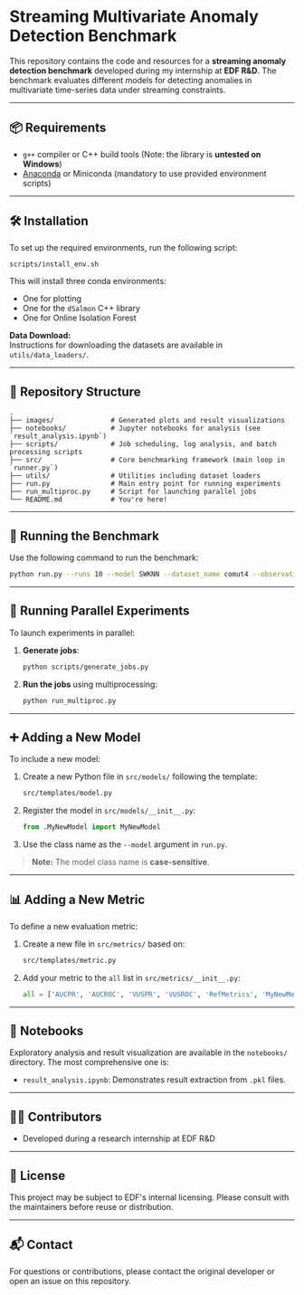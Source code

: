 # Streaming Multivariate Anomaly Detection Benchmark

This repository contains the code and resources for a **streaming anomaly detection benchmark** developed during my internship at **EDF R&D**. The benchmark evaluates different models for detecting anomalies in multivariate time-series data under streaming constraints.

---

## 📦 Requirements

- `g++` compiler or C++ build tools (Note: the library is **untested on Windows**)
- [Anaconda](https://www.anaconda.com/) or Miniconda (mandatory to use provided environment scripts)

---

## 🛠 Installation

To set up the required environments, run the following script:

```bash
scripts/install_env.sh
```

This will install three conda environments:
- One for plotting
- One for the `dSalmon` C++ library
- One for Online Isolation Forest

**Data Download:**  
Instructions for downloading the datasets are available in `utils/data_loaders/`.

---

## 📁 Repository Structure

```text
.
├── images/              # Generated plots and result visualizations
├── notebooks/           # Jupyter notebooks for analysis (see `result_analysis.ipynb`)
├── scripts/             # Job scheduling, log analysis, and batch processing scripts
├── src/                 # Core benchmarking framework (main loop in `runner.py`)
├── utils/               # Utilities including dataset loaders
├── run.py               # Main entry point for running experiments
├── run_multiproc.py     # Script for launching parallel jobs
└── README.md            # You're here!
```

---

## 🚀 Running the Benchmark

Use the following command to run the benchmark:

```bash
python run.py --runs 10 --model SWKNN --dataset_name comut4 --observation_period 100 --sliding_window_factor 0.01
```

---

## 🧵 Running Parallel Experiments

To launch experiments in parallel:

1. **Generate jobs**:
   ```bash
   python scripts/generate_jobs.py
   ```

2. **Run the jobs** using multiprocessing:
   ```bash
   python run_multiproc.py
   ```

---

## ➕ Adding a New Model

To include a new model:

1. Create a new Python file in `src/models/` following the template:
   ```bash
   src/templates/model.py
   ```
2. Register the model in `src/models/__init__.py`:
   ```python
   from .MyNewModel import MyNewModel
   ```

3. Use the class name as the `--model` argument in `run.py`.

> **Note:** The model class name is **case-sensitive**.

---

## 📊 Adding a New Metric

To define a new evaluation metric:

1. Create a new file in `src/metrics/` based on:
   ```bash
   src/templates/metric.py
   ```

2. Add your metric to the `all` list in `src/metrics/__init__.py`:
   ```python
   all = ['AUCPR', 'AUCROC', 'VUSPR', 'VUSROC', 'RefMetrics', 'MyNewMetric']
   ```

---

## 📓 Notebooks

Exploratory analysis and result visualization are available in the `notebooks/` directory. The most comprehensive one is:

- `result_analysis.ipynb`: Demonstrates result extraction from `.pkl` files.

---

## 🧑‍💻 Contributors

- Developed during a research internship at EDF R&D

---

## 📄 License

This project may be subject to EDF's internal licensing. Please consult with the maintainers before reuse or distribution.

---

## 📬 Contact

For questions or contributions, please contact the original developer or open an issue on this repository.
